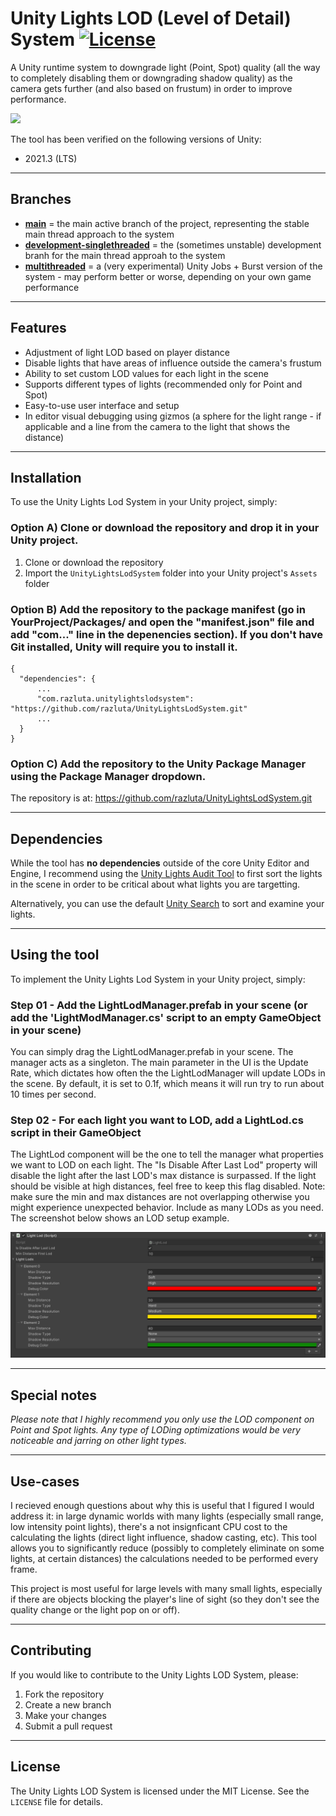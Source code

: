 # Unity Lights LOD (Level of Detail) System [![License](https://img.shields.io/badge/License-MIT-lightgrey.svg?style=flat)](http://mit-license.org)
A Unity runtime system to downgrade light (Point, Spot) quality (all the way to completely disabling them or downgrading shadow quality) as the camera gets further (and also based on frustum) in order to improve performance. 

![](/Screenshots/UnityLightsLodSystem_screenshot01.gif)

The tool has been verified on the following versions of Unity:
- 2021.3 (LTS)

*  *  *  *  *

## Branches

- [**main**](https://github.com/razluta/UnityLightsLodSystem/tree/main) = the main active branch of the project, representing the stable main thread approach to the system
- [**development-singlethreaded**](https://github.com/razluta/UnityLightsLodSystem/tree/development-singlethreaded) = the (sometimes unstable) development branh for the main thread approah to the system
- [**multithreaded**](https://github.com/razluta/UnityLightsLodSystem/tree/multithreaded) = a (very experimental) Unity Jobs + Burst version of the system - may perform better or worse, depending on your own game performance

*  *  *  *  *

## Features

- Adjustment of light LOD based on player distance
- Disable lights that have areas of influence outside the camera's frustum
- Ability to set custom LOD values for each light in the scene
- Supports different types of lights (recommended only for Point and Spot)
- Easy-to-use user interface and setup
- In editor visual debugging using gizmos (a sphere for the light range - if applicable and a line from the camera to the light that shows the distance)

*  *  *  *  *

## Installation

To use the Unity Lights Lod System in your Unity project, simply:

### Option A) Clone or download the repository and drop it in your Unity project.
1. Clone or download the repository
2. Import the `UnityLightsLodSystem` folder into your Unity project's `Assets` folder

### Option B) Add the repository to the package manifest (go in YourProject/Packages/ and open the "manifest.json" file and add "com..." line in the depenencies section). If you don't have Git installed, Unity will require you to install it.
```
{
  "dependencies": {
      ...
      "com.razluta.unitylightslodsystem": "https://github.com/razluta/UnityLightsLodSystem.git"
      ...
  }
}
```
### Option C) Add the repository to the Unity Package Manager using the Package Manager dropdown.
The repository is at: https://github.com/razluta/UnityLightsLodSystem.git

*  *  *  *  *

## Dependencies
While the tool has **no dependencies** outside of the core Unity Editor and Engine, I recommend using the [Unity Lights Audit Tool](https://github.com/razluta/UnityLightsAuditTool) to first sort the lights in the scene in order to be critical about what lights you are targetting.

Alternatively, you can use the default [Unity Search](https://docs.unity3d.com/2022.1/Documentation/Manual/search-overview.html) to sort and examine your lights. 

*  *  *  *  *

## Using the tool
To implement the Unity Lights Lod System in your Unity project, simply:

### Step 01 - Add the LightLodManager.prefab in your scene (or add the 'LightModManager.cs' script to an empty GameObject in your scene)
You can simply drag the LightLodManager.prefab in your scene. The manager acts as a singleton. The main parameter in the UI is the Update Rate, which dictates how often the the LightLodManager will update LODs in the scene. By default, it is set to 0.1f, which means it will run try to run about 10 times per second.

### Step 02 - For each light you want to LOD, add a LightLod.cs script in their GameObject
The LightLod component will be the one to tell the manager what properties we want to LOD on each light.
The "Is Disable After Last Lod" property will disable the light after the last LOD's max distance is surpassed. If the light should be visible at high distances, feel free to keep this flag disabled.
Note: make sure the min and max distances are not overlapping otherwise you might experience unexpected behavior. Include as many LODs as you need.
The screenshot below shows an LOD setup example. 

![](/Screenshots/UnityLightsLodSystem_screenshot02.png)

*  *  *  *  *

## Special notes
*Please note that I highly recommend you only use the LOD component on Point and Spot lights. Any type of LODing optimizations would be very noticeable and jarring on other light types.*

*  *  *  *  *

## Use-cases
I recieved enough questions about why this is useful that I figured I would address it: in large dynamic worlds with many lights (especially small range, low intensity point lights), there's a not insignficant CPU cost to the calculating the lights (direct light influence, shadow casting, etc). This tool allows you to significantly reduce (possibly to completely eliminate on some lights, at certain distances) the calculations needed to be performed every frame.

This project is most useful for large levels with many small lights, especially if there are objects blocking the player's line of sight (so they don't see the quality change or the light pop on or off). 

*  *  *  *  *

## Contributing

If you would like to contribute to the Unity Lights LOD System, please:

1. Fork the repository
2. Create a new branch
3. Make your changes
4. Submit a pull request

*  *  *  *  *

## License

The Unity Lights LOD System is licensed under the MIT License. See the `LICENSE` file for details.
